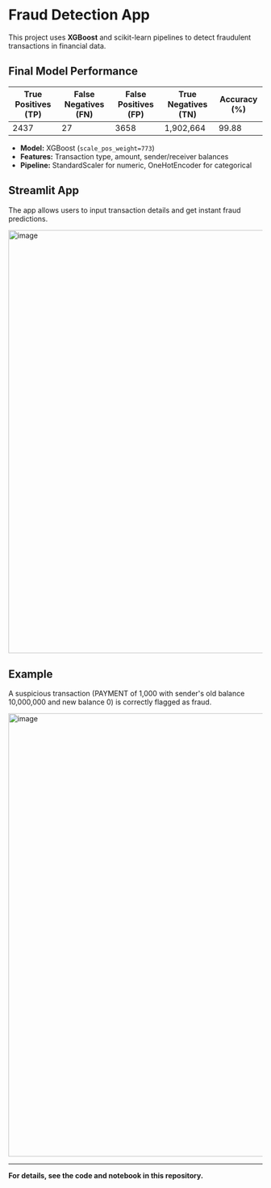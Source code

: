 # Fraud Detection App

This project uses **XGBoost** and scikit-learn pipelines to detect fraudulent transactions in financial data.

## Final Model Performance

| True Positives (TP) | False Negatives (FN) | False Positives (FP) | True Negatives (TN) | Accuracy (%) |
|---------------------|----------------------|----------------------|---------------------|--------------|
| 2437                | 27                   | 3658                 | 1,902,664           | 99.88        |

- **Model:** XGBoost (`scale_pos_weight=773`)
- **Features:** Transaction type, amount, sender/receiver balances
- **Pipeline:** StandardScaler for numeric, OneHotEncoder for categorical

## Streamlit App

The app allows users to input transaction details and get instant fraud predictions.

<img width="1055" height="837" alt="image" src="https://github.com/user-attachments/assets/0e4a883e-dfca-40ea-b2f0-2007034b1c44" />


## Example

A suspicious transaction (PAYMENT of 1,000 with sender's old balance 10,000,000 and new balance 0) is correctly flagged as fraud.

<img width="815" height="877" alt="image" src="https://github.com/user-attachments/assets/f6d3b4c1-2d32-4f0c-8bab-e030b355f3d5" />

---

**For details, see the code and notebook in this repository.**
